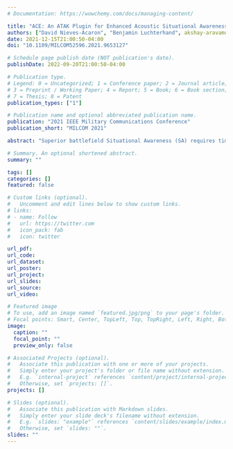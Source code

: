```yaml
---
# Documentation: https://wowchemy.com/docs/managing-content/

title: "ACE: An ATAK Plugin for Enhanced Acoustic Situational Awareness at the Edge"
authors: ["David Nieves-Acaron", "Benjamin Luchterhand", akshay-aravamudan, "David Elliott", "Steven Wyatt", "Carlos E. Otero", "Luis D. Otero", "Anthony O. Smith", "Adrian M. Peter", "Wesley Jones", "Eric Lam"]
date: 2021-12-15T21:00:50-04:00
doi: "10.1109/MILCOM52596.2021.9653127"

# Schedule page publish date (NOT publication's date).
publishDate: 2022-09-20T21:00:50-04:00

# Publication type.
# Legend: 0 = Uncategorized; 1 = Conference paper; 2 = Journal article;
# 3 = Preprint / Working Paper; 4 = Report; 5 = Book; 6 = Book section;
# 7 = Thesis; 8 = Patent
publication_types: ["1"]

# Publication name and optional abbreviated publication name.
publication: "2021 IEEE Military Communications Conference"
publication_short: "MILCOM 2021"

abstract: "Superior battlefield Situational Awareness (SA) requires timely and coherent integration of various sensor modalities to provide the most complete, real-time picture of in-theater activities. In this work, we introduce Acoustic Classification at the Edge (ACE), an ATAK plugin for improved acoustic SA, to move beyond traditional full-motion video and geospatial data typically employed for SA, and instead focus on acoustic intelligence. Our Android Tactical Awareness Kit (ATAK) plugin is able to perform on-device audio recording, classification, labeling, and autonomous reach-back to the cloud, when available, to enable warfighters to improve SA over time. As part of ACE, we detail a machine learning analytic designed to classify acoustic sources directly at the edge, with a case study on firearm classification. We also detail the cloud infrastructure necessary to support it. This paper describes the application and cloud architecture, in-theater operations, and experimental results after having deployed the plugin on ATAK. Finally, we propose future directions for acoustic classification at the edge based on our findings."

# Summary. An optional shortened abstract.
summary: ""

tags: []
categories: []
featured: false

# Custom links (optional).
#   Uncomment and edit lines below to show custom links.
# links:
# - name: Follow
#   url: https://twitter.com
#   icon_pack: fab
#   icon: twitter

url_pdf:
url_code:
url_dataset:
url_poster:
url_project:
url_slides:
url_source:
url_video:

# Featured image
# To use, add an image named `featured.jpg/png` to your page's folder. 
# Focal points: Smart, Center, TopLeft, Top, TopRight, Left, Right, BottomLeft, Bottom, BottomRight.
image:
  caption: ""
  focal_point: ""
  preview_only: false

# Associated Projects (optional).
#   Associate this publication with one or more of your projects.
#   Simply enter your project's folder or file name without extension.
#   E.g. `internal-project` references `content/project/internal-project/index.md`.
#   Otherwise, set `projects: []`.
projects: []

# Slides (optional).
#   Associate this publication with Markdown slides.
#   Simply enter your slide deck's filename without extension.
#   E.g. `slides: "example"` references `content/slides/example/index.md`.
#   Otherwise, set `slides: ""`.
slides: ""
---
```

